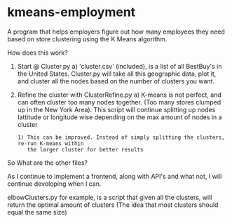 # kmeans-employment
A program that helps employers figure out how many employees they need based on store clustering using the K Means algorithm. 

How does this work? 

1) Start @ Cluster.py
    a) 'cluster.csv' (included), is a list of all BestBuy's in the United States.
        Cluster.py will take all this geographic data, plot it, and cluster all the 
        nodes based on the number of clusters you want. 

2) Refine the cluster with ClusterRefine.py
    a) K-means is not perfect, and can often cluster too many nodes together. (Too many stores
       clumped up in the New York Area). This script will continue splitting up nodes lattitude
       or longitude wise depending on the max amount of nodes in a cluster

       1) This can be improved. Instead of simply splitting the clusters, re-run K-means within 
          the larger cluster for better results

So What are the other files?

As I continue to implement a frontend, along with API's and what not, I will continue devoloping 
when I can. 

elbowClusters.py for example, is a script that given all the clusters, will return the optimal amount
of clusters (The idea that most clusters should equal the same size)


